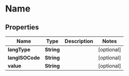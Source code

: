
# Name

## Properties
Name | Type | Description | Notes
------------ | ------------- | ------------- | -------------
**langType** | **String** |  |  [optional]
**langISOCode** | **String** |  |  [optional]
**value** | **String** |  |  [optional]



